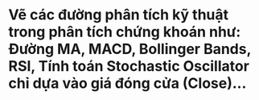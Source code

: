 # Vẽ các đường phân tích kỹ thuật trong phân tích chứng khoán như: Đường MA, MACD, Bollinger Bands, RSI, Tính toán Stochastic Oscillator chỉ dựa vào giá đóng cửa (Close)...
